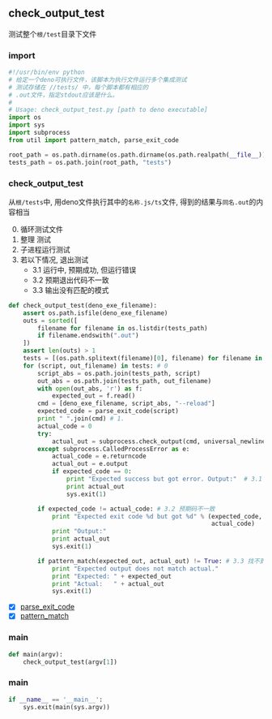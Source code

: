 ## check_output_test

测试整个`根/test`目录下文件

### import

``` py
#!/usr/bin/env python
# 给定一个deno可执行文件，该脚本为执行文件运行多个集成测试
# 测试存储在 //tests/ 中，每个脚本都有相应的
# .out文件，指定stdout应该是什么。
#
# Usage: check_output_test.py [path to deno executable]
import os
import sys
import subprocess
from util import pattern_match, parse_exit_code

root_path = os.path.dirname(os.path.dirname(os.path.realpath(__file__)))
tests_path = os.path.join(root_path, "tests")
```

### check_output_test

从`根/tests`中, 用deno文件执行其中的`名称.js/ts`文件, 得到的结果与`同名.out`的内容相当

0. 循环测试文件
1. 整理 测试
2. 子进程运行测试
3. 若以下情况, 退出测试
    - 3.1 运行中, 预期成功, 但运行错误
    - 3.2 预期退出代码不一致
    - 3.3 输出没有匹配的模式

```py
def check_output_test(deno_exe_filename):
    assert os.path.isfile(deno_exe_filename)
    outs = sorted([
        filename for filename in os.listdir(tests_path)
        if filename.endswith(".out")
    ])
    assert len(outs) > 1
    tests = [(os.path.splitext(filename)[0], filename) for filename in outs]
    for (script, out_filename) in tests: # 0
        script_abs = os.path.join(tests_path, script)
        out_abs = os.path.join(tests_path, out_filename)
        with open(out_abs, 'r') as f:
            expected_out = f.read()
        cmd = [deno_exe_filename, script_abs, "--reload"]
        expected_code = parse_exit_code(script)
        print " ".join(cmd) # 1.
        actual_code = 0
        try:
            actual_out = subprocess.check_output(cmd, universal_newlines=True) # 2.
        except subprocess.CalledProcessError as e:
            actual_code = e.returncode
            actual_out = e.output
            if expected_code == 0:
                print "Expected success but got error. Output:"  # 3.1
                print actual_out
                sys.exit(1)

        if expected_code != actual_code: # 3.2 预期码不一致
            print "Expected exit code %d but got %d" % (expected_code,
                                                        actual_code)
            print "Output:"
            print actual_out
            sys.exit(1)

        if pattern_match(expected_out, actual_out) != True: # 3.3 找不到相同模式
            print "Expected output does not match actual."
            print "Expected: " + expected_out
            print "Actual:   " + actual_out
            sys.exit(1)

```

- [x] [parse_exit_code](./util.md#parse_exit_code)
- [x] [pattern_match](./util.md#pattern_match)

### main

```py
def main(argv):
    check_output_test(argv[1])

```

### __main__

```py
if __name__ == '__main__':
    sys.exit(main(sys.argv))
```